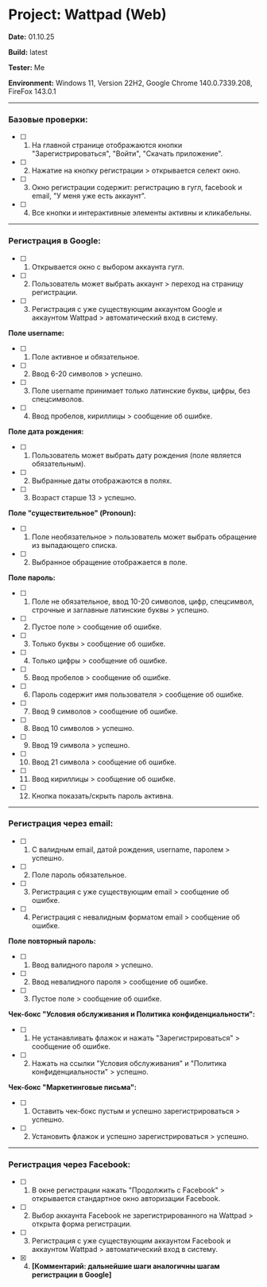 # Project: Wattpad (Web)

**Date:** 01.10.25

**Build:** latest

**Tester:** Me

**Environment:** Windows 11, Version 22H2, Google Chrome 140.0.7339.208, FireFox 143.0.1

---

### Базовые проверки:
- [ ] 1. На главной странице отображаются кнопки "Зарегистрироваться", "Войти", "Скачать приложение".
- [ ] 2. Нажатие на кнопку регистрации > открывается селект окно.
- [ ] 3. Окно регистрации содержит: регистрацию в гугл, facebook и email, "У меня уже есть аккаунт".
- [ ] 4. Все кнопки и интерактивные элементы активны и кликабельны.

---

### Регистрация в Google:
- [ ] 1. Открывается окно с выбором аккаунта гугл.
- [ ] 2. Пользователь может выбрать аккаунт > переход на страницу регистрации.
- [ ] 3. Регистрация с уже существующим аккаунтом Google и аккаунтом Wattpad > автоматический вход в систему.

 **Поле username:**
  - [ ] 1. Поле активное и обязательное.
  - [ ] 2. Ввод 6-20 символов > успешно.
  - [ ] 3. Поле username принимает только латинские буквы, цифры, без спецсимволов.
  - [ ] 4. Ввод пробелов, кириллицы > сообщение об ошибке.

**Поле дата рождения:**
  - [ ] 1. Пользователь может выбрать дату рождения (поле является обязательным).
  - [ ] 2. Выбранные даты отображаются в полях.
  - [ ] 3. Возраст старше 13 > успешно.
  
**Поле "существительное" (Pronoun):**
  - [ ] 1. Поле необязательное > пользователь может выбрать обращение из выпадающего списка.
  - [ ] 2. Выбранное обращение отображается в поле.
  
**Поле пароль:**
  - [ ] 1. Поле не обязательное, ввод 10-20 символов, цифр, спецсимвол, строчные и заглавные латинские буквы > успешно.
  - [ ] 2. Пустое поле > сообщение об ошибке.
  - [ ] 3. Только буквы > сообщение об ошибке.
  - [ ] 4. Только цифры > сообщение об ошибке.
  - [ ] 5. Ввод пробелов > сообщение об ошибке.
  - [ ] 6. Пароль содержит имя пользователя > сообщение об ошибке.
  - [ ] 7. Ввод 9 символов > сообщение об ошибке.
  - [ ] 8. Ввод 10 символов > успешно.
  - [ ] 9. Ввод 19 символа > успешно.
  - [ ] 10. Ввод 21 символа > сообщение об ошибке.
  - [ ] 11. Ввод кириллицы > сообщение об ошибке.
  - [ ] 12. Кнопка показать/скрыть пароль активна.

---

### Регистрация через email:
- [ ] 1. С валидным email, датой рождения, username, паролем > успешно.
- [ ] 2. Поле пароль обязательное.
- [ ] 3. Регистрация с уже существующим email > сообщение об ошибке.
- [ ] 4. Регистрация с невалидным форматом email > сообщение об ошибке.

 **Поле повторный пароль:**
  - [ ] 1. Ввод валидного пароля > успешно.
  - [ ] 2. Ввод невалидного пароля > сообщение об ошибке.
  - [ ] 3. Пустое поле > сообщение об ошибке.

**Чек-бокс "Условия обслуживания и Политика конфиденциальности":**
  - [ ] 1. Не устанавливать флажок и нажать "Зарегистрироваться" > сообщение об ошибке.
  - [ ] 2. Нажать на ссылки "Условия обслуживания" и "Политика конфиденциальности" > успешно.
 
**Чек-бокс "Маркетинговые письма":**
  - [ ] 1. Оставить чек-бокс пустым и успешно зарегистрироваться > успешно.
  - [ ] 2. Установить флажок и успешно зарегистрироваться > успешно.

---

### Регистрация через Facebook:
- [ ] 1. В окне регистрации нажать "Продолжить с Facebook" > открывается стандартное окно авторизации Facebook.
- [ ] 2. Выбор аккаунта Facebook не зарегистрированного на Wattpad > открыта форма регистрации.
- [ ] 3. Регистрация с уже существующим аккаунтом Facebook и аккаунтом Wattpad > автоматический вход в систему.
- [x] 4. **[Комментарий: дальнейшие шаги аналогичны шагам регистрации в Google]**
